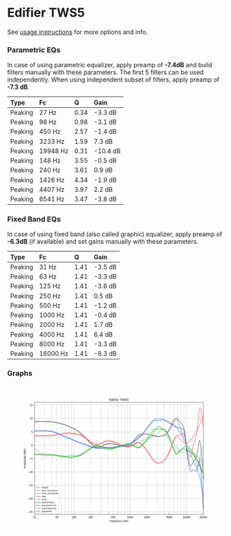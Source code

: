 # Edifier TWS5
See [usage instructions](https://github.com/jaakkopasanen/AutoEq#usage) for more options and info.

### Parametric EQs
In case of using parametric equalizer, apply preamp of **-7.4dB** and build filters manually
with these parameters. The first 5 filters can be used independently.
When using independent subset of filters, apply preamp of **-7.3 dB**.

| Type    | Fc       |    Q | Gain     |
|:--------|:---------|:-----|:---------|
| Peaking | 27 Hz    | 0.34 | -3.3 dB  |
| Peaking | 98 Hz    | 0.98 | -3.1 dB  |
| Peaking | 450 Hz   | 2.57 | -1.4 dB  |
| Peaking | 3233 Hz  | 1.59 | 7.3 dB   |
| Peaking | 19948 Hz | 0.31 | -10.4 dB |
| Peaking | 148 Hz   | 3.55 | -0.5 dB  |
| Peaking | 240 Hz   | 3.61 | 0.9 dB   |
| Peaking | 1426 Hz  | 4.34 | -1.9 dB  |
| Peaking | 4407 Hz  | 3.97 | 2.2 dB   |
| Peaking | 6541 Hz  | 3.47 | -3.8 dB  |

### Fixed Band EQs
In case of using fixed band (also called graphic) equalizer, apply preamp of **-6.3dB**
(if available) and set gains manually with these parameters.

| Type    | Fc       |    Q | Gain    |
|:--------|:---------|:-----|:--------|
| Peaking | 31 Hz    | 1.41 | -3.5 dB |
| Peaking | 63 Hz    | 1.41 | -3.3 dB |
| Peaking | 125 Hz   | 1.41 | -3.6 dB |
| Peaking | 250 Hz   | 1.41 | 0.5 dB  |
| Peaking | 500 Hz   | 1.41 | -1.2 dB |
| Peaking | 1000 Hz  | 1.41 | -0.4 dB |
| Peaking | 2000 Hz  | 1.41 | 1.7 dB  |
| Peaking | 4000 Hz  | 1.41 | 6.4 dB  |
| Peaking | 8000 Hz  | 1.41 | -3.3 dB |
| Peaking | 16000 Hz | 1.41 | -8.3 dB |

### Graphs
![](./Edifier%20TWS5.png)
